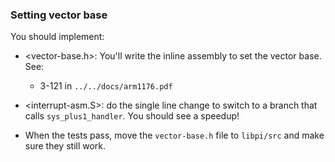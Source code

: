### Setting vector base

You should implement:
  - <vector-base.h>:  You'll write the inline assembly to set the 
    vector base.  See:

    - 3-121 in `../../docs/arm1176.pdf`
  - <interrupt-asm.S>: do the single line change to switch to a branch
    that calls `sys_plus1_handler`.  You should see a speedup!

  - When the tests pass, move the `vector-base.h` file to `libpi/src` and make
    sure they still work.
